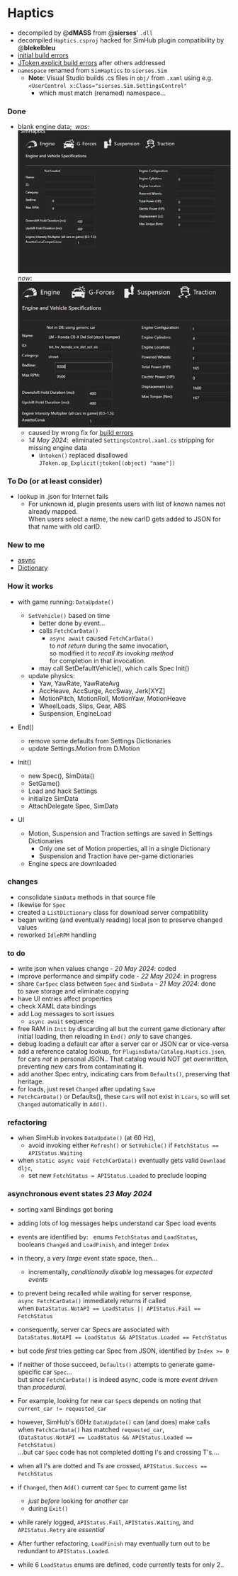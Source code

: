 # Haptics  
- decompiled by @**dMASS** from @**sierses**' `.dll`   
- decompiled `Haptics.csproj` hacked for SimHub plugin compatibility by @**blekelbleu**  
- [initial build errors](Doc/error1.txt)  
- [JToken.explicit build errors](Doc/error2.txt) after others addressed
- `namespace` renamed from `SimHaptics` to `sierses.Sim`  
	- **Note**:  Visual Studio builds .cs files in `obj/` from `.xaml` using e.g.  
      `<UserControl x:Class="sierses.Sim.SettingsControl"`
		- which must match (renamed) namespace...
### Done
-  blank engine data;&nbsp; *was*:  
	![](Doc/blank.jpg)  
	*now*:  
	![](Doc/engine.jpg)  
	- caused by wrong fix for [build errors](Doc/message.txt)  
	- *14 May 2024*:&nbsp;  eliminated `SettingsControl.xaml.cs` stripping for missing engine data
		- `Untoken()` replaced disallowed `JToken.op_Explicit(jtoken[(object) "name"])` 
### To Do (or at least consider)
- lookup in .json for Internet fails
	- For unknown id, plugin presents users with list of known names not already mapped.  
	When users select a name, the new carID gets added to JSON for that name with old carID.
### New to me
- [async](https://learn.microsoft.com/en-us/dotnet/csharp/asynchronous-programming/async-scenarios)
- [Dictionary](https://stackoverflow.com/questions/4245064/method-to-add-new-or-update-existing-item-in-c-sharp-dictionary)
### How it works
- with game running: `DataUpdate()`
	- `SetVehicle()` based on time
		- better done by event...
		- calls `FetchCarData()`
			- `async await` caused `FetchCarData()`  
				to *not return* during the same invocation,   
				so modified it to *recall its invoking method*  
				for completion in that invocation.   
		- may call SetDefaultVehicle(), which calls Spec Init()
	- update physics:
		- Yaw, YawRate, YawRateAvg
		- AccHeave, AccSurge, AccSway, Jerk[XYZ]
		- MotionPitch, MotionRoll, MotionYaw, MotionHeave
		- WheelLoads, Slips, Gear, ABS
		- Suspension, EngineLoad
- End()
	- remove some defaults from Settings Dictionaries
	- update Settings.Motion from D.Motion

- Init()
	- new Spec(), SimData()
	- SetGame()
	- Load and hack Settings
	- initialize SimData
	- AttachDelegate Spec, SimData

- UI
	- Motion, Suspension and Traction settings are saved in Settings Dictionaries
		- Only one set of Motion properties, all in a single Dictionary
		- Suspension and Traction have per-game dictionaries
	- Engine specs are downloaded

### changes
- consolidate `SimData` methods in that source file
- likewise for `Spec`
- created a `ListDictionary` class for download server compatibility
- began writing (and eventually reading) local json to preserve changed values
- reworked `IdleRPM` handling

### to do
- write json when values change - *20 May 2024*: coded  
- improve performance and simplify code - *22 May 2024*: in progress  
- share `CarSpec` class between `Spec` and `SimData` - *21 May 2024*: done  
	 to save storage and eliminate copying
- have UI entries affect properties
- check XAML data bindings
- add Log messages to sort issues
	- `async await` sequence
- free RAM in `Init` by discarding all but the current game dictionary after initial loading,
  then reloading in `End()` *only* to save changes.
- debug loading a default car after a server car or JSON car or vice-versa
- add a reference catalog lookup, for `PluginsData/Catalog.Haptics.json`,
	for cars *not* in personal JSON..
	That catalog would NOT get overwritten, preventing new cars from contaminating it.
- add another Spec entry, indicating cars from `Defaults()`, preserving that heritage.
- for loads, just reset `Changed` after updating `Save`
- `FetchCarData()` or Defaults(), these `Car`s will not exist in `Lcars`,
  so will set `Changed` automatically in `Add()`.
	
### refactoring
- when SimHub invokes `DataUpdate()` (at 60 Hz),
	- avoid invoking either `Refresh()` or `SetVehicle()` if `FetchStatus == APIStatus.Waiting`
- when `static async void FetchCarData()` eventually gets valid `Download dljc`,
	- set new `FetchStatus = APIStatus.Loaded` to preclude looping

### asynchronous event states *23 May 2024*
- sorting xaml Bindings got boring
- adding lots of log messages helps understand car Spec load events
- events are identified by: &nbsp;  enums `FetchStatus` and `LoadStatus`,  
	 booleans `Changed` and `LoadFinish`, and integer `Index`  
- in theory, a *very large* event state space, then...  
	- incrementally, *conditionally disable* log messages for *expected events*

- to prevent being recalled while waiting for server response,   
	`async FetchCarData()` immediately returns if called    
	when `DataStatus.NotAPI == LoadStatus || APIStatus.Fail == FetchStatus`  
- consequently, server car Specs are associated with  
	`DataStatus.NotAPI == LoadStatus && APIStatus.Loaded == FetchStatus`  
- but code *first* tries getting car Spec from JSON, identified by `Index >= 0`  
- if neither of those succeed,  `Defaults()` attempts to generate game-specific car `Spec`...  
	 but since `FetchCarData()` is indeed async, code is more *event driven* than *procedural*.  
- For example,  looking for new car `Spec`s depends on noting that `current_car != requested_car`  
- however, SimHub's 60Hz `DataUpdate()` can (and does) make calls  
  when `FetchCarData()` has matched `requested_car`,  
	`(DataStatus.NotAPI == LoadStatus && APIStatus.Loaded == FetchStatus)`  
     ...but car `Spec` code has not completed dotting I's and crossing T's....  
- when all I's are dotted and Ts are crossed,  `APIStatus.Success == FetchStatus`  
- if `Changed`, then `Add()` current car `Spec` to current game list
	- *just before* looking for *another* car
	- during `Exit()`
- while rarely logged, `APIStatus.Fail`, `APIStatus.Waiting`,  and `APIStatus.Retry` are *essential*  
- After further refactoring, `LoadFinish` may eventually turn out to be redundant to `APIStatus.Loaded`.  
- while 6 `LoadStatus` enums are defined, code currently tests for only 2..  
